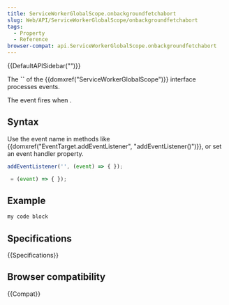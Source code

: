 ```yaml
---
title: ServiceWorkerGlobalScope.onbackgroundfetchabort
slug: Web/API/ServiceWorkerGlobalScope/onbackgroundfetchabort
tags:
  - Property
  - Reference
browser-compat: api.ServiceWorkerGlobalScope.onbackgroundfetchabort
---
```

{{DefaultAPISidebar("")}}

The **``** of the {{domxref("ServiceWorkerGlobalScope")}} interface processes  events.

The  event fires when .

## Syntax

Use the event name in methods like {{domxref("EventTarget.addEventListener", "addEventListener()")}}, or set an event handler property.

```js
addEventListener('', (event) => { });

 = (event) => { });
```

## Example

```js
my code block
```

## Specifications

{{Specifications}}

## Browser compatibility

{{Compat}}

